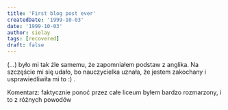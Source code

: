 ```yaml
---
title: 'First blog post ever'
createdDate: '1999-10-03'
date: '1999-10-03'
author: sielay
tags: [recovered]
draft: false
---
```


(…) było mi tak źle samemu, że zapomniałem podstaw z anglika. Na szczęście mi się udało, bo nauczycielka uznała, że jestem zakochany i usprawiedliwiła mi to :) .

Komentarz: faktycznie ponoć przez całe liceum byłem bardzo rozmarzony, i to z różnych powodów
